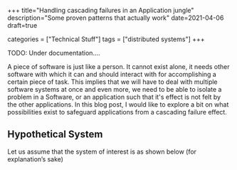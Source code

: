 +++
title="Handling cascading failures in an Application jungle"
description="Some proven patterns that actually work"
date=2021-04-06
draft=true

categories = ["Technical Stuff"]
tags = ["distributed systems"]
+++

TODO: Under documentation....

A piece of software is just like a person. It cannot exist alone, it needs other software with which it can and should 
interact with for accomplishing a certain piece of task. This implies that we will have to deal with multiple software 
systems at once and even more, we need to be able to isolate a problem in a Software, or an application such that it's 
effect is not felt by the other applications. In this blog post, I would like to explore a bit on what possibilities
exist to safeguard applications from a cascading failure effect.

## Hypothetical System

Let us assume that the system of interest is as shown below (for explanation’s sake)


